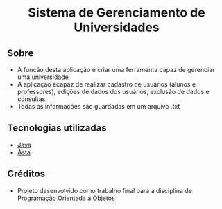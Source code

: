 <h1 align="center">
  Sistema de Gerenciamento de Universidades
</h1>

## Sobre

- A função desta aplicação é criar uma ferramenta capaz de gerenciar uma universidade
- A aplicação écapaz de realizar cadastro de usuários (alunos e professores), edições de dados dos usuários, exclusão de dados e consultas
- Todas as informações são guardadas em um arquivo .txt

## Tecnologias utilizadas

- [Java](https://www.java.com/pt-BR/)
- [Asta](https://astah.net/)

## Créditos

- Projeto desenvolvido como trabalho final para a disciplina de Programação Orientada a Objetos
